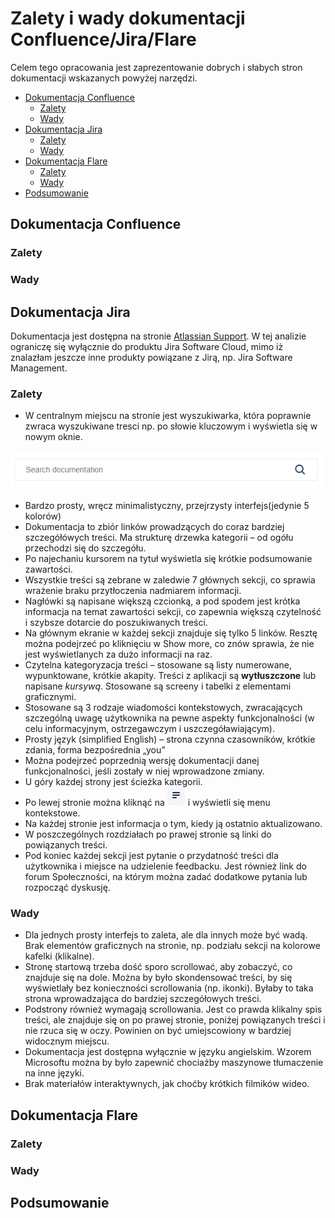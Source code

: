 <!-- Example for normal text -->

<!-- Example for title -->
# Zalety i wady dokumentacji Confluence/Jira/Flare
Celem tego opracowania jest zaprezentowanie dobrych i słabych stron dokumentacji wskazanych powyżej narzędzi.
<!-- Here comes the TOC -->  

  - [Dokumentacja Confluence](#dokumentacja-confluence)
    - [Zalety](#zalety)
    - [Wady](#wady)
  - [Dokumentacja Jira](#dokumentacja-jira)
    - [Zalety](#zalety-1)
    - [Wady](#wady-1)
  - [Dokumentacja Flare](#dokumentacja-flare)
    - [Zalety](#zalety-2)
    - [Wady](#wady-2)
  - [Podsumowanie](#podsumowanie)
 

<!-- Example of paragraph of text -->
## Dokumentacja Confluence
### Zalety
### Wady

## Dokumentacja Jira 
Dokumentacja jest dostępna na stronie [Atlassian Support](https://support.atlassian.com/jira-software-cloud/resources/). W tej analizie ograniczę się wyłącznie do produktu Jira Software Cloud, mimo iż znalazłam jeszcze inne produkty powiązane z Jirą, np. Jira Software Management.

### Zalety
- W centralnym miejscu na stronie jest wyszukiwarka, która poprawnie zwraca wyszukiwane tresci np. po słowie kluczowym i wyświetla się w nowym oknie. 

![wyszukiwarka](Jira_screen4.png)
- Bardzo prosty, wręcz minimalistyczny, przejrzysty interfejs(jedynie 5 kolorów)
- Dokumentacja to zbiór linków prowadzących do coraz bardziej szczegółówych treści. Ma strukturę drzewka kategorii – od ogółu przechodzi się do szczegółu.
- Po najechaniu kursorem na tytuł wyświetla się krótkie podsumowanie zawartości.
- Wszystkie treści są zebrane w zaledwie 7 głównych sekcji, co sprawia wrażenie braku przytłoczenia nadmiarem informacji. 
- Nagłówki są napisane większą czcionką, a pod spodem jest krótka informacja na temat zawartości sekcji, co zapewnia większą czytelność i szybsze dotarcie do poszukiwanych treści.
- Na głównym ekranie w każdej sekcji znajduje się tylko 5 linków. Resztę można podejrzeć po kliknięciu w Show more, co znów sprawia, że nie jest wyświetlanych za dużo informacji na raz.
- Czytelna kategoryzacja treści – stosowane są listy numerowane, wypunktowane, krótkie akapity. Treści z aplikacji są **wytłuszczone** lub napisane *kursywą*. Stosowane są screeny i tabelki z elementami graficznymi. 
- Stosowane są 3 rodzaje wiadomości kontekstowych, zwracających szczególną uwagę użytkownika na pewne aspekty funkcjonalności (w celu informacyjnym, ostrzegawczym i uszczegóławiającym).
- Prosty język (simplified English) – strona czynna czasowników, krótkie zdania, forma bezpośrednia „you”
- Można podejrzeć poprzednią wersję dokumentacji danej funkcjonalności, jeśli zostały w niej wprowadzone zmiany.
- U góry każdej strony jest ścieżka kategorii.
- Po lewej stronie można kliknąć na ![trzy kreski](Jira_screen3.png) i wyświetli się menu kontekstowe.
- Na każdej stronie jest informacja o tym, kiedy ją ostatnio aktualizowano.
- W poszczególnych rozdziałach po prawej stronie są linki do powiązanych treści.
- Pod koniec każdej sekcji jest pytanie o przydatność treści dla użytkownika i miejsce na udzielenie feedbacku. Jest również link do forum Społeczności, na którym można zadać dodatkowe pytania lub rozpocząć dyskusję.

### Wady
- Dla jednych prosty interfejs to zaleta, ale dla innych może być wadą. Brak elementów graficznych na stronie, np. podziału sekcji na kolorowe kafelki (klikalne).
- Stronę startową trzeba dość sporo scrollować, aby zobaczyć, co znajduje się na dole. Można by było skondensować treści, by się wyświetlały bez konieczności scrollowania (np. ikonki). Byłaby to taka strona wprowadzająca do bardziej szczegółowych treści. 
- Podstrony również wymagają scrollowania. Jest co prawda klikalny spis treści, ale znajduje się on po prawej stronie, poniżej powiązanych treści i nie rzuca się w oczy. Powinien on być umiejscowiony w bardziej widocznym miejscu. 
- Dokumentacja jest dostępna wyłącznie w języku angielskim. Wzorem Microsoftu można by było zapewnić chociażby maszynowe tłumaczenie na inne języki.
- Brak materiałów interaktywnych, jak choćby krótkich filmików wideo.

## Dokumentacja Flare
### Zalety
### Wady

## Podsumowanie

<!-- Example of another paragraph -->

<!-- Example for Bold -->

<!-- Example for Italic  -->

<!-- Example for Links -->

<!-- Example for Images -->

<!-- Example for linking to another file-->

<!-- Example for Headers -->

<!-- Just text with equation -->

<!-- Example for inline code -->

<!-- A block of code -->

<!-- Example for Quote -->

<!-- Example for Bullet List -->

<!-- Example for Numbered List -->

<!-- Example for Tables -->

<!-- Paragraph after table -->